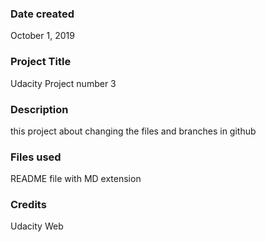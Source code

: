### Date created
October 1, 2019

### Project Title
Udacity Project number 3

### Description
this project about changing the files and branches in github

### Files used
README file with MD extension 

### Credits
Udacity Web
